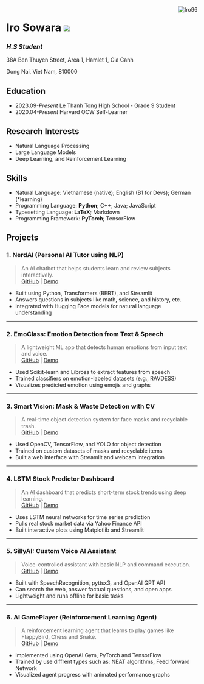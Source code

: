 <img align="right" src="https://komarev.com/ghpvc/?username=Iro96" alt="Iro96" />

# Iro Sowara ![](https://img.shields.io/github/license/Iro96/Iro96)

### *H.S Student*

38A Ben Thuyen Street, Area 1, Hamlet 1, Gia Canh

Dong Nai, Viet Nam, 810000

## Education

- 2023.09-*Present* Le Thanh Tong High School - Grade 9 Student
- 2020.04-*Present* Harvard OCW Self-Learner

## Research Interests

- Natural Language Processing
- Large Language Models
- Deep Learning, and Reinforcement Learning

## Skills

- Natural Language: Vietnamese (native); English (B1 for Devs); German (*learning)
- Programming Language: **Python**; C++; Java; JavaScript
- Typesetting Language: **LaTeX**; Markdown
- Programming Framework: **PyTorch**; TensorFlow

## Projects

### 1. NerdAI (Personal AI Tutor using NLP)
> An AI chatbot that helps students learn and review subjects interactively.  
[GitHub](#) | [Demo](#)

- Built using Python, Transformers (BERT), and Streamlit
- Answers questions in subjects like math, science, and history, etc.
- Integrated with Hugging Face models for natural language understanding

---

### 2. EmoClass: Emotion Detection from Text & Speech
> A lightweight ML app that detects human emotions from input text and voice.  
[GitHub](#) | [Demo](#)

- Used Scikit-learn and Librosa to extract features from speech
- Trained classifiers on emotion-labeled datasets (e.g., RAVDESS)
- Visualizes predicted emotion using emojis and graphs

---

### 3. Smart Vision: Mask & Waste Detection with CV
> A real-time object detection system for face masks and recyclable trash.  
[GitHub](#) | [Demo](#)

- Used OpenCV, TensorFlow, and YOLO for object detection
- Trained on custom datasets of masks and recyclable items
- Built a web interface with Streamlit and webcam integration

---

### 4. LSTM Stock Predictor Dashboard
> An AI dashboard that predicts short-term stock trends using deep learning.  
[GitHub](#) | [Demo](#)

- Uses LSTM neural networks for time series prediction
- Pulls real stock market data via Yahoo Finance API
- Built interactive plots using Matplotlib and Streamlit

---

### 5. SillyAI: Custom Voice AI Assistant
> Voice-controlled assistant with basic NLP and command execution.  
[GitHub](#) | [Demo](#)

- Built with SpeechRecognition, pyttsx3, and OpenAI GPT API
- Can search the web, answer factual questions, and open apps
- Lightweight and runs offline for basic tasks

---

### 6. AI GamePlayer (Reinforcement Learning Agent)
> A reinforcement learning agent that learns to play games like FlappyBird, Chess and Snake.  
[GitHub](#) | [Demo](#)

- Implemented using OpenAI Gym, PyTorch and TensorFlow
- Trained by use diffrent types such as: NEAT algorithms, Feed forward Network
- Visualized agent progress with animated performance graphs
